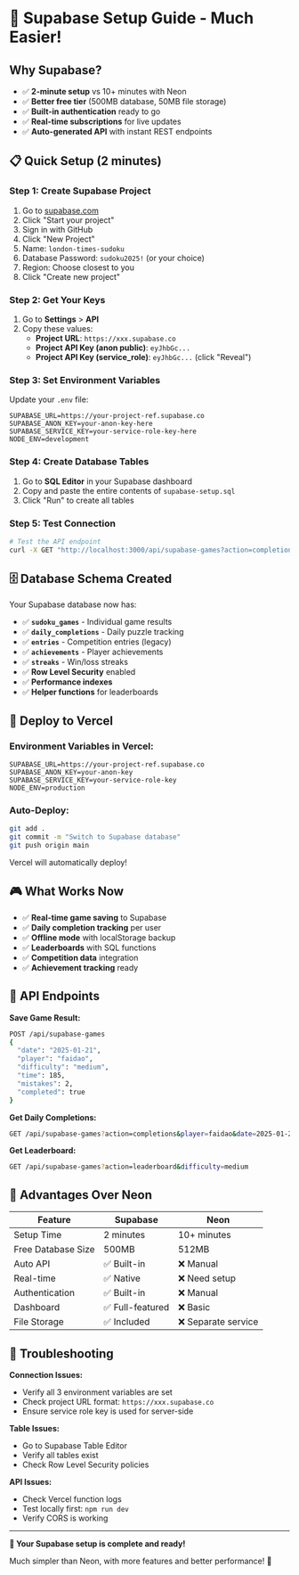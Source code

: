 # 🚀 Supabase Setup Guide - Much Easier!

## Why Supabase?
- ✅ **2-minute setup** vs 10+ minutes with Neon
- ✅ **Better free tier** (500MB database, 50MB file storage)
- ✅ **Built-in authentication** ready to go
- ✅ **Real-time subscriptions** for live updates
- ✅ **Auto-generated API** with instant REST endpoints

## 📋 Quick Setup (2 minutes)

### Step 1: Create Supabase Project
1. Go to [supabase.com](https://supabase.com)
2. Click "Start your project"
3. Sign in with GitHub
4. Click "New Project"
5. Name: `london-times-sudoku`
6. Database Password: `sudoku2025!` (or your choice)
7. Region: Choose closest to you
8. Click "Create new project"

### Step 2: Get Your Keys
1. Go to **Settings** > **API**
2. Copy these values:
   - **Project URL**: `https://xxx.supabase.co`
   - **Project API Key (anon public)**: `eyJhbGc...`
   - **Project API Key (service_role)**: `eyJhbGc...` (click "Reveal")

### Step 3: Set Environment Variables
Update your `.env` file:
```env
SUPABASE_URL=https://your-project-ref.supabase.co
SUPABASE_ANON_KEY=your-anon-key-here
SUPABASE_SERVICE_KEY=your-service-role-key-here
NODE_ENV=development
```

### Step 4: Create Database Tables
1. Go to **SQL Editor** in your Supabase dashboard
2. Copy and paste the entire contents of `supabase-setup.sql`
3. Click "Run" to create all tables

### Step 5: Test Connection
```bash
# Test the API endpoint
curl -X GET "http://localhost:3000/api/supabase-games?action=completions&player=faidao&date=2025-01-21"
```

## 🗄️ Database Schema Created

Your Supabase database now has:

- ✅ **`sudoku_games`** - Individual game results
- ✅ **`daily_completions`** - Daily puzzle tracking
- ✅ **`entries`** - Competition entries (legacy)
- ✅ **`achievements`** - Player achievements
- ✅ **`streaks`** - Win/loss streaks
- ✅ **Row Level Security** enabled
- ✅ **Performance indexes**
- ✅ **Helper functions** for leaderboards

## 🚀 Deploy to Vercel

### Environment Variables in Vercel:
```
SUPABASE_URL=https://your-project-ref.supabase.co
SUPABASE_ANON_KEY=your-anon-key
SUPABASE_SERVICE_KEY=your-service-role-key
NODE_ENV=production
```

### Auto-Deploy:
```bash
git add .
git commit -m "Switch to Supabase database"
git push origin main
```

Vercel will automatically deploy!

## 🎮 What Works Now

- ✅ **Real-time game saving** to Supabase
- ✅ **Daily completion tracking** per user
- ✅ **Offline mode** with localStorage backup
- ✅ **Leaderboards** with SQL functions
- ✅ **Competition data** integration
- ✅ **Achievement tracking** ready

## 🔧 API Endpoints

**Save Game Result:**
```bash
POST /api/supabase-games
{
  "date": "2025-01-21",
  "player": "faidao",
  "difficulty": "medium",
  "time": 185,
  "mistakes": 2,
  "completed": true
}
```

**Get Daily Completions:**
```bash
GET /api/supabase-games?action=completions&player=faidao&date=2025-01-21
```

**Get Leaderboard:**
```bash
GET /api/supabase-games?action=leaderboard&difficulty=medium
```

## 🎯 Advantages Over Neon

| Feature | Supabase | Neon |
|---------|----------|------|
| Setup Time | 2 minutes | 10+ minutes |
| Free Database Size | 500MB | 512MB |
| Auto API | ✅ Built-in | ❌ Manual |
| Real-time | ✅ Native | ❌ Need setup |
| Authentication | ✅ Built-in | ❌ Manual |
| Dashboard | ✅ Full-featured | ❌ Basic |
| File Storage | ✅ Included | ❌ Separate service |

## 🐛 Troubleshooting

**Connection Issues:**
- Verify all 3 environment variables are set
- Check project URL format: `https://xxx.supabase.co`
- Ensure service role key is used for server-side

**Table Issues:**
- Go to Supabase Table Editor
- Verify all tables exist
- Check Row Level Security policies

**API Issues:**
- Check Vercel function logs
- Test locally first: `npm run dev`
- Verify CORS is working

---

**🎉 Your Supabase setup is complete and ready!**

Much simpler than Neon, with more features and better performance! 🚀
